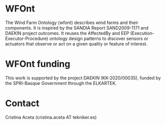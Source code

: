 # WFOnt
The Wind Farm Ontology (wfont) describes wind farms and their components. It is inspired by the SANDIA Report SAND2009-1171 and DAEKIN project outcomes. It reuses the AffectedBy and EEP (Execution-Executor-Procedure) ontology design patterns to discover sensors or actuators that observe or act on a given quality or feature of interest.

# WFOnt funding
This work is supported by the project DAEKIN (KK-2020/00035), funded by the SPRI-Basque Government through the ELKARTEK.

# Contact
Cristina Aceta (cristina.aceta AT tekniker.es)
